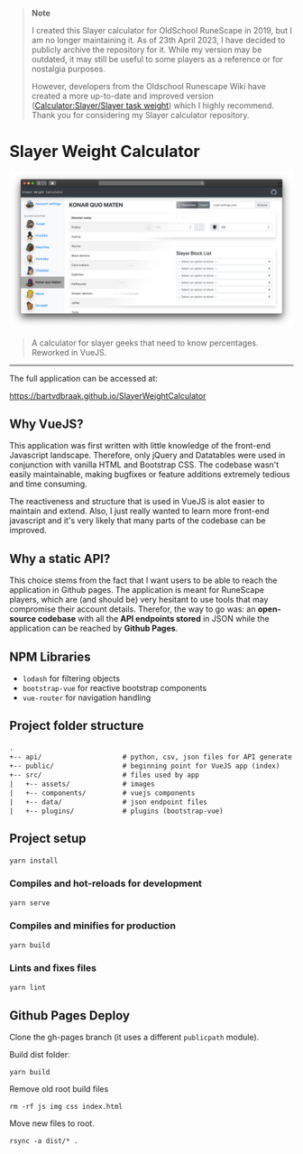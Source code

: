 > **Note**
> 
> I created this Slayer calculator for OldSchool RuneScape in 2019, but I am no longer maintaining it. As of 23th April 2023, I have decided to publicly archive the repository for it. While my version may be outdated, it may still be useful to some players as a reference or for nostalgia purposes. 
> 
> However, developers from the Oldschool Runescape Wiki have created a more up-to-date and improved version ([Calculator:Slayer/Slayer task weight](https://oldschool.runescape.wiki/w/Calculator:Slayer/Slayer_task_weight)) which I highly recommend. Thank you for considering my Slayer calculator repository.

# Slayer Weight Calculator
[![A cross-section of the Applications interface.](application.png)](https://bartvdbraak.github.io/SlayerWeightCalculator)
> A calculator for slayer geeks that need to know percentages. Reworked in VueJS.
***

The full application can be accessed at:

https://bartvdbraak.github.io/SlayerWeightCalculator

## Why VueJS?
This application was first written with little knowledge of the front-end Javascript landscape. Therefore, only jQuery and Datatables were used in conjunction with vanilla HTML and Bootstrap CSS. The codebase wasn't easily maintainable, making bugfixes or feature additions extremely tedious and time consuming.

The reactiveness and structure that is used in VueJS is alot easier to maintain and extend. Also, I just really wanted to learn more front-end javascript and it's very likely that many parts of the codebase can be improved.

## Why a static API?

This choice stems from the fact that I want users to be able to reach the application in Github pages. The application is meant for RuneScape players, which are (and should be) very hesitant to use tools that may compromise their account details. Therefor, the way to go was: an **open-source codebase** with all the **API endpoints stored** in JSON while the application can be reached by **Github Pages**.

## NPM Libraries

* `lodash` for filtering objects
* `bootstrap-vue` for reactive bootstrap components
* `vue-router` for navigation handling

## Project folder structure

```
.
+-- api/                    # python, csv, json files for API generate
+-- public/                 # beginning point for VueJS app (index)
+-- src/                    # files used by app
|   +-- assets/             # images
|   +-- components/         # vuejs components
|   +-- data/               # json endpoint files
|   +-- plugins/            # plugins (bootstrap-vue)
```

## Project setup
```
yarn install
```

### Compiles and hot-reloads for development
```
yarn serve
```

### Compiles and minifies for production
```
yarn build
```

### Lints and fixes files
```
yarn lint
```

## Github Pages Deploy
Clone the gh-pages branch (it uses a different `publicpath` module). 

Build dist folder:
```
yarn build
```
Remove old root build files 
```
rm -rf js img css index.html
```
Move new files to root.
```
rsync -a dist/* .
```

